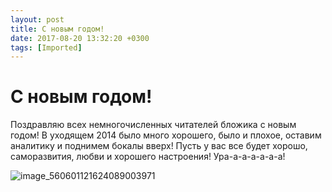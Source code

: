 ```yaml
---
layout: post
title: С новым годом!
date: 2017-08-20 13:32:20 +0300
tags: [Imported]
---
```

# С новым годом! 

Поздравляю всех немногочисленных читателей бложика с новым годом! В уходящем 2014 было много хорошего, было и плохое, оставим аналитику и поднимем бокалы вверх!
Пусть у вас все будет хорошо, саморазвития, любви и хорошего настроения! Ура-а-а-а-а-а-а!

![image_560601121624089003971](https://vlaim.s3.amazonaws.com/uploads/2014/12/image_560601121624089003971-300x233.jpg)